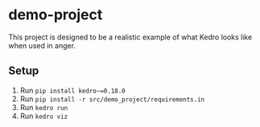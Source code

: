 # demo-project

This project is designed to be a realistic example of what Kedro looks like when used in anger.

## Setup

1. Run `pip install kedro~=0.18.0`
2. Run `pip install -r src/demo_project/requirements.in`
3. Run `kedro run`
4. Run `kedro viz`
